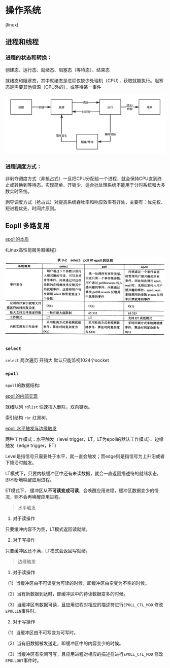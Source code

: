 # 操作系统

(linux)

## 进程和线程



### 进程的状态和转换：

创建态、运行态、就绪态、阻塞态（等待态）、结束态

就绪态和阻塞态，其中就绪态是进程仅缺少处理机（CPU），获取就能执行。阻塞态是需要其他资源（CPU外的），或等待某一事件

![process](操作系统.assets/process.png)

### 进程调度方式：

非剥夺调度方式（非抢占式）一旦把CPU分配给一个进程，就会保持CPU直到终止或转换到等待态。实现简单、开销少、适合批处理系统不能用于分时系统和大多数实时系统。

剥夺调度方式（抢占式）对提高系统吞吐率和响应效率有好处，主要有：优先权、短进程优先、时间片原则。

## Eopll 多路复用

[epoll的本质](https://zhuanlan.zhihu.com/p/63179839) 

《Linux高性能服务器编程》

![image-20200909170527715](操作系统.assets/image-20200909170527715.png)

### `select`

`select` 两次遍历 开销大 默认只能监视1024个socket

### `epoll `

`epoll`的数据结构:

[epoll的内部实现](https://blog.csdn.net/tianjing0805/article/details/76021440)

就绪队列 `rdlist` 快速插入删除，双向链表。

索引结构 `rbr` 红黑树。

[epoll 水平触发与边缘触发](https://blog.csdn.net/lihao21/article/details/67631516)

两种工作模式：水平触发（level trigger，LT，LT为epoll的默认工作模式）、边缘触发（edge trigger，ET）

Level是指信号只需要处于水平，就一直会触发；而edge则是指信号为上升沿或者下降沿时触发。

LT模式下，只要内核缓冲区中还有未读数据，就会一直返回描述符的就绪状态，即不断地唤醒应用进程。

ET模式下， 缓冲区从**不可读变成可读**，会唤醒应用进程，缓冲区数据变少的情况，则不会再唤醒应用进程。

>  水平触发

1. 对于读操作

只要缓冲内容不为空，LT模式返回读就绪。

 2. 对于写操作

只要缓冲区还不满，LT模式会返回写就绪。

>  边缘触发

1. 对于读操作

（1）当缓冲区由不可读变为可读的时候，即缓冲区由空变为不空的时候。

（2）当有新数据到达时，即缓冲区中的待读数据变多的时候。

（3）当缓冲区有数据可读，且应用进程对相应的描述符进行`EPOLL_CTL_MOD` 修改`EPOLLIN`事件时。

2. 对于写操作

（1）当缓冲区由不可写变为可写时。

（2）当有旧数据被发送走，即缓冲区中的内容变少的时候。

（3）当缓冲区有空间可写，且应用进程对相应的描述符进行`EPOLL_CTL_MOD` 修改`EPOLLOUT`事件时。